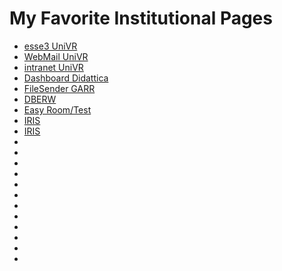 # My Favorite Institutional Pages
- [esse3 UniVR](https://univr.esse3.cineca.it/auth/docente/AreaDocente.do)
- [WebMail UniVR](https://login.microsoftonline.com/login.srf)
- [intranet UniVR](https://intranet.univr.it/)
- [Dashboard Didattica](https://intranet.univr.it/group/intranet/dashboarddidattica)
- [FileSender GARR](https://filesender.garr.it/)
- [DBERW](https://dberw-sso.univr.it/ERW/php/index.php)
- [Easy Room/Test](https://logistica.univr.it/login.php?_lang=en)
- [IRIS](https://iris.univr.it/mydspace)
- [IRIS](https://giasso.univr.it/opensso/SSOPOST/metaAlias/cin/idp)
- []()
- []()
- []()
- []()
- []()
- []()
- []()
- []()
- []()
- []()
- []()
- []()

